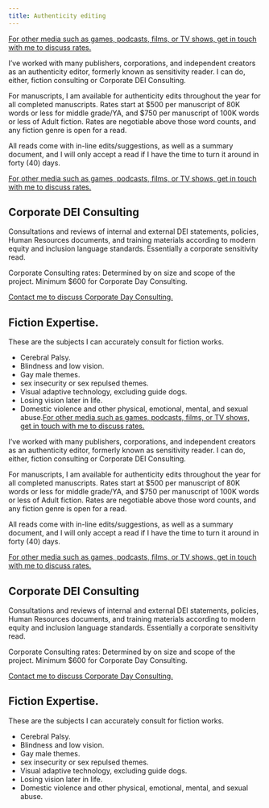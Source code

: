 ```yaml
---
title: Authenticity editing
---
```


[For other media such as games, podcasts, films, or TV shows, get in touch with me to discuss rates.](https://docs.google.com/forms/d/e/1FAIpQLSf6x6O2-COMkVhDS8uQT3badFON99s7yNCwIjtlXBBcnSxhGg/viewform?usp=sf_link)

I’ve worked with many publishers, corporations, and independent creators as an authenticity editor, formerly known as sensitivity reader. I can do, either, fiction consulting or Corporate DEI Consulting.

For manuscripts, I am available for authenticity edits throughout the year for all completed manuscripts. Rates start at $500 per manuscript of 80K words or less for middle grade/YA, and $750 per manuscript of 100K words or less of Adult fiction. Rates are negotiable above those word counts, and any fiction genre is open for a read.

All reads come with in-line edits/suggestions, as well as a summary document, and I will only accept a read if I have the time to turn it around in forty (40) days.

[For other media such as games, podcasts, films, or TV shows, get in touch with me to discuss rates.](https://docs.google.com/forms/d/e/1FAIpQLSf6x6O2-COMkVhDS8uQT3badFON99s7yNCwIjtlXBBcnSxhGg/viewform?usp=sf_link)

## Corporate DEI Consulting

Consultations and reviews of internal and external DEI statements, policies, Human Resources documents, and training materials according to modern equity and inclusion language standards. Essentially a corporate sensitivity read.

Corporate Consulting rates: Determined by on size and scope of the project. Minimum $600 for Corporate Day Consulting.

[Contact me to discuss Corporate Day Consulting.](/contact)

## Fiction Expertise.

These are the subjects I can accurately consult for fiction works.

- Cerebral Palsy.
- Blindness and low vision.
- Gay male themes.
- sex insecurity or sex repulsed themes.
- Visual adaptive technology, excluding guide dogs.
- Losing vision later in life.
- Domestic violence and other physical, emotional, mental, and sexual abuse.[For other media such as games, podcasts, films, or TV shows, get in touch with me to discuss rates.](https://docs.google.com/forms/d/e/1FAIpQLSf6x6O2-COMkVhDS8uQT3badFON99s7yNCwIjtlXBBcnSxhGg/viewform?usp=sf_link)

I’ve worked with many publishers, corporations, and independent creators as an authenticity editor, formerly known as sensitivity reader. I can do, either, fiction consulting or Corporate DEI Consulting.

For manuscripts, I am available for authenticity edits throughout the year for all completed manuscripts. Rates start at $500 per manuscript of 80K words or less for middle grade/YA, and $750 per manuscript of 100K words or less of Adult fiction. Rates are negotiable above those word counts, and any fiction genre is open for a read.

All reads come with in-line edits/suggestions, as well as a summary document, and I will only accept a read if I have the time to turn it around in forty (40) days.

[For other media such as games, podcasts, films, or TV shows, get in touch with me to discuss rates.](https://docs.google.com/forms/d/e/1FAIpQLSf6x6O2-COMkVhDS8uQT3badFON99s7yNCwIjtlXBBcnSxhGg/viewform?usp=sf_link)

## Corporate DEI Consulting

Consultations and reviews of internal and external DEI statements, policies, Human Resources documents, and training materials according to modern equity and inclusion language standards. Essentially a corporate sensitivity read.

Corporate Consulting rates: Determined by on size and scope of the project. Minimum $600 for Corporate Day Consulting.

[Contact me to discuss Corporate Day Consulting.](/contact)

## Fiction Expertise.

These are the subjects I can accurately consult for fiction works.

- Cerebral Palsy.
- Blindness and low vision.
- Gay male themes.
- sex insecurity or sex repulsed themes.
- Visual adaptive technology, excluding guide dogs.
- Losing vision later in life.
- Domestic violence and other physical, emotional, mental, and sexual abuse.
